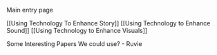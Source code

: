 Main entry page 


[[Using Technology To Enhance Story]]
[[Using Technology to Enhance Sound]]
[[Using Technology to Enhance Visuals]]

Some Interesting Papers We could use? - Ruvie

